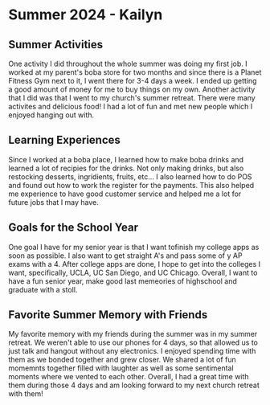 # Summer 2024 - Kailyn

## Summer Activities

One activity I did throughout the whole summer was doing my first job. I worked at my parent's boba store for two months and since there is a Planet Fitness Gym next to it, I went there for 3-4 days a week. I ended up getting a good amount of money for me to buy things on my own. Another activity that I did was that I went to my church's summer retreat. There were many activites and  delicious food! I had a lot of fun and met new people which I enjoyed hanging out with.

## Learning Experiences

Since I worked at a boba place, I learned how to make boba drinks and learned a lot of recipies for the drinks. Not only making drinks, but also restocking desserts, ingridients, fruits, etc... I also learned how to do POS and found out how to work the register for the payments. This also helped me experience to have good customer service and helped me a lot for future jobs that I may have.

## Goals for the School Year

One goal I have for my senior year is that I want tofinish my college apps as soon as possible. I also want to get straight A's and pass some of y AP exams with a 4. After college apps are done, I hope to get into the colleges I want, specifically, UCLA, UC San Diego, and UC Chicago. Overall, I want to have a fun senior year, make good last memeories of highschool and graduate with a stoll.

## Favorite Summer Memory with Friends

My favorite memory with my friends during the summer was in my summer retreat. We weren't able to use our phones for 4 days, so that allowed us to just talk and hangout without any electronics. I enjoyed spending time with them as we bonded together and grew closer. We shared a lot of fun momemnts together filled with laughter as well as some sentimental moments where we vented to each other. Overall, I had a great time with them during those 4 days and am looking forward to my next church retreat with them!

